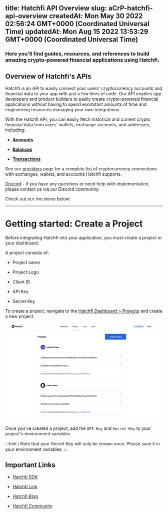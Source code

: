 
title: Hatchfi API Overview
slug: aCrP-hatchfi-api-overview
createdAt: Mon May 30 2022 02:56:24 GMT+0000 (Coordinated Universal Time)
updatedAt: Mon Aug 15 2022 13:53:29 GMT+0000 (Coordinated Universal Time)
---

### Here you'll find guides, resources, and references to build amazing crypto-powered financial applications using Hatchfi.

## Overview of Hatchfi's APIs

Hatchfi is an API to easily connect your users' cryptocurrency accounts and financial data to your app with just a few lines of code. Our API enables app developers and product builders to easily create crypto-powered financial applications without having to spend exorbitant amounts of time and engineering resources managing your own integrations.

With the Hatchfi API, you can easily fetch historical and current crypto financial data from users' wallets, exchange accounts, and addresses, including:

*   ****[**Accounts**](https://www.hatchfi.co/accounts)****

*   ****[**Balances**](https://www.hatchfi.co/balances)****

*   ****[**Transactions**](https://www.hatchfi.co/transactions)****

See our [providers](https://hatchfi.co/providers) page for a complete list of cryptocurrency connections with exchanges, wallets, and accounts Hatchfi supports.

[Discord](https://discord.gg/hatchfi) - if you have any questions or need help with implementation, please contact us via our Discord community.

Check out our live demo below:&#x20;

[](<> "https://www.loom.com/share/182fc332cdea4dbcbd6a44440b3487c8")



***

# Getting started: Create a Project

Before integrating Hatchfi into your application, you must create a project in your dashboard.&#x20;

A project consists of:

*   Project name

*   Project Logo

*   Client ID

*   API Key

*   Secret Key

To create a project, navigate to the [Hatchfi Dashboard > Projects](https://app.hatchfi.co/projects) and create a new project.

![](../../assets/wv-3QuBDZmrqqTNsQNsyX_createproject.gif)

Once you've created a project, add the `API Key` and `Secret Key` to your project's environment variables.&#x20;

:::hint
ℹ️ Note that your Secret Key will only be shown once. Please save it in your environment variables.
:::

## Important Links

*   [Hatchfi SDK](https://www.npmjs.com/package/@hatchfi/sdk-js)

*   [Hatchfi Link](docs.hatchfi.co/link)

*   [Hatchfi Blog](blog.hatchfi.co)

*   [Hatchfi Community](discord.gg/hatchfi)





